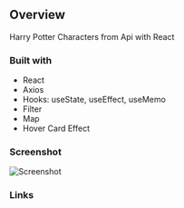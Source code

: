 ## Overview
Harry Potter Characters from Api with React

### Built with

- React
- Axios
- Hooks: useState, useEffect, useMemo
- Filter
- Map
- Hover Card Effect

 
### Screenshot
![Screenshot](https://user-images.githubusercontent.com/121173949/222930291-3c45c48c-0380-46e4-a025-22ecbf9fc425.png)


### Links
